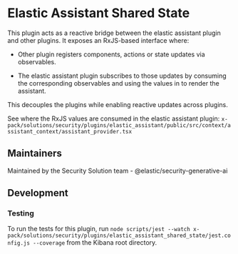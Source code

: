 # Elastic Assistant Shared State

This plugin acts as a reactive bridge between the elastic assistant plugin and other plugins. It exposes an RxJS-based interface where:

- Other plugin registers components, actions or state updates via observables.

- The elastic assistant plugin subscribes to those updates by consuming the corresponding observables and using the values in to render the assistant. 

This decouples the plugins while enabling reactive updates across plugins.

See where the RxJS values are consumed in the elastic assistant plugin: `x-pack/solutions/security/plugins/elastic_assistant/public/src/context/assistant_context/assistant_provider.tsx`

## Maintainers

Maintained by the Security Solution team - @elastic/security-generative-ai

## Development

### Testing

To run the tests for this plugin, run `node scripts/jest --watch x-pack/solutions/security/plugins/elastic_assistant_shared_state/jest.config.js --coverage` from the Kibana root directory.